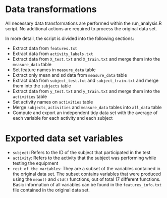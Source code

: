 Data transformations
====================

All necessary data transformations are performed within the run_analysis.R script.
No additional actions are required to process the original data set.

In more detail, the script is divided into the following sections:

- Extract data from `features.txt`
- Extract data from `activity_labels.txt`
- Extract data from `X_test.txt` and `X_train.txt` and merge them into the `measure_data` table
- Set feature names in `measure_data` table
- Extract only mean and sd data from `measure_data` table
- Extract data from `subject_test.txt` and `subject_train.txt` and merge them into the `subjects` table
- Extract data from `y_test.txt` and `y_train.txt` and merge them into the `activities` table
- Set activity names on `activities` table
- Merge `subjects`, `activities` and `measure_data` tables into `all_data` table
- Compute and export an independent tidy data set with the average of each variable for each activity and each subject

Exported data set variables
===========================

- `subject`: Refers to the ID of the subject that participated in the test
- `activity`: Refers to the activity that the subject was performing while testing the equipment
- `rest of the variables`: 
They are a subset of the variables contained in the original data set.
The subset contains variables that were produced using the `mean()` and `std()` functions, out of total 17 different functions.
Basic information of all variables can be found in the `features_info.txt` file contained in the original data set.